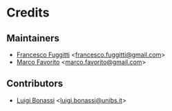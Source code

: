 # Credits

## Maintainers

* [Francesco Fuggitti](https://github.com/francescofuggitti) <[francesco.fuggitti@gmail.com](mailto:francesco.fuggitti@gmail.com)>
* [Marco Favorito](https://github.com/marcofavorito) <[marco.favorito@gmail.com](mailto:marco.favorito@gmail.com)>

## Contributors

* [Luigi Bonassi](https://github.com/LBonassi95) <[luigi.bonassi@unibs.it](mailto:luigi.bonassi@unibs.it)>
